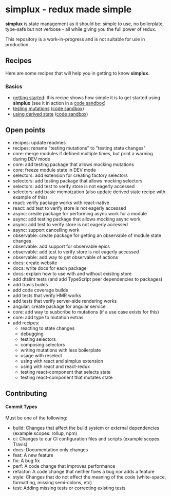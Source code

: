 # simplux - redux made simple

**simplux** is state management as it should be: simple to use, no boilerplate, type-safe but not verbose - all while giving you the full power of redux.

This repository is a work-in-progress and is not suitable for use in production.

## Recipes

Here are some recipes that will help you in getting to know **simplux**.

### Basics

- [getting started](recipes/basics/getting-started#readme): this recipe shows how simple it is to get started using **simplux** (see it in action in a [code sandbox](https://codesandbox.io/s/github/MrWolfZ/simplux/tree/master/recipes/basics/getting-started))
- [testing mutations](recipes/basics/testing-mutations#readme) ([code sandbox](https://codesandbox.io/s/github/MrWolfZ/simplux/tree/master/recipes/basics/testing-mutations))
- [using derived state](recipes/basics/using-derived-state#readme) ([code sandbox](https://codesandbox.io/s/github/MrWolfZ/simplux/tree/master/recipes/basics/using-derived-state))

## Open points

- recipes: update readmes
- recipes: rename "testing mutations" to "testing state changes"
- core: merge modules if defined multiple times, but print a warning during DEV mode
- core: add testing package that allows mocking mutations
- core: freeze module state in DEV mode
- selectors: add extension for creating factory selectors
- selectors: add testing package that allows mocking selectors
- selectors: add test to verify store is not eagerly accessed
- selectors: add basic memoization (also update derived state recipe with example of this)
- react: verify package works with react-native
- react: add test to verify store is not eagerly accessed
- async: create package for performing async work for a module
- async: add testing package that allows mocking async work
- async: add test to verify store is not eagerly accessed
- async: support cancelling work
- observable: create package for getting an observable of module state changes
- observable: add support for observable epics
- observable: add test to verify store is not eagerly accessed
- observable: add way to get observable of actions
- docs: create website
- docs: write docs for each package
- docs: explain how to use with and without existing store
- add dtslint tests (and add TypeScript peer dependencies to packages)
- add travis builds
- add code coverage builds
- add tests that verify HMR works
- add tests that verify server-side rendering works
- angular: create package for angular service
- core: add way to susbcribe to mutations (if a use case exists for this)
- core: add type to mutation extras
- add recipes:
  - reacting to state changes
  - debugging
  - testing selectors
  - composing selectors
  - writing mutations with less boilerplate
  - usage with reselect
  - using with react and simplux extension
  - using with react and react-redux
  - testing react-component that selects state
  - testing react-component that mutates state

## Contributing

#### Commit Types

Must be one of the following:

- build: Changes that affect the build system or external dependencies (example scopes: rollup, npm)
- ci: Changes to our CI configuration files and scripts (example scopes: Travis)
- docs: Documentation only changes
- feat: A new feature
- fix: A bug fix
- perf: A code change that improves performance
- refactor: A code change that neither fixes a bug nor adds a feature
- style: Changes that do not affect the meaning of the code (white-space, formatting, missing semi-colons, etc)
- test: Adding missing tests or correcting existing tests
